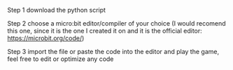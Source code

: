 Step 1
  download the python script

Step 2
  choose a micro:bit editor/compiler of your choice
  (I would recomend this one, since it is the one I created it on and it is the official editor: https://microbit.org/code/)

Step 3
  import the file or paste the code into the editor and play the game, feel free to edit or optimize any code
